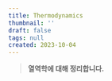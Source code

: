 ```yaml
---
title: Thermodynamics
thumbnail: ''
draft: false
tags: null
created: 2023-10-04
---
```



 > 
 > **열역학에 대해 정리합니다.**
